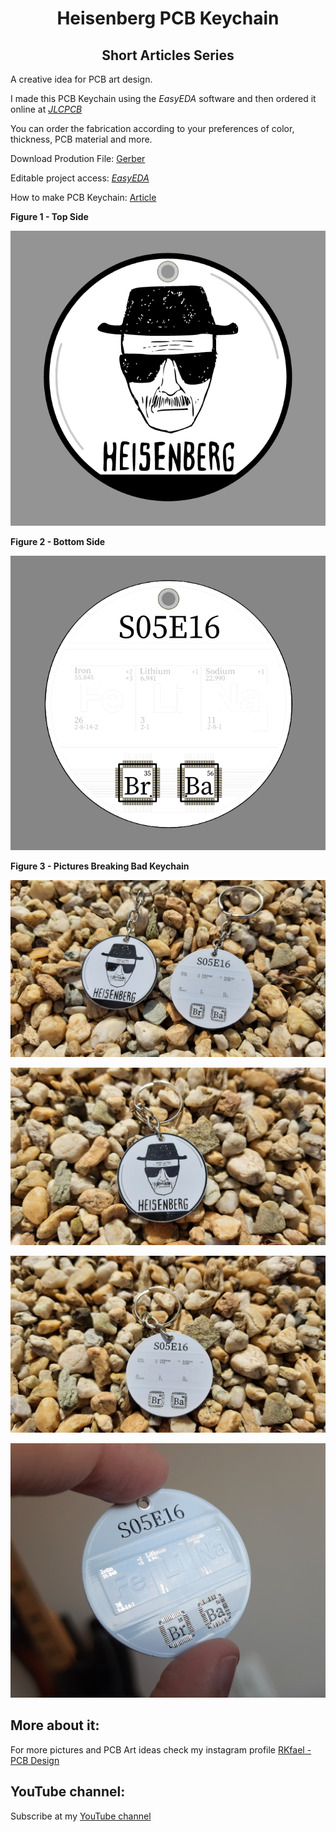 <h1 align="center"> Heisenberg PCB Keychain </h1>

<h2 align="center"> Short Articles Series </h2>

A creative idea for PCB art design.

I made this PCB Keychain using the *EasyEDA* software and then ordered it online at [*JLCPCB*](https://jlcpcb.com/IRG)

You can order the fabrication according to your preferences of color, thickness, PCB material and more.

Download Prodution File: [Gerber](https://github.com/rkfael/PCB-Keychain-HEISENBERG/blob/main/Gerber_HEISENBERG_KEYCHAIN_2022-04-28.zip)

Editable project access: [*EasyEDA*](https://easyeda.com/editor#id=cf2536ff99944a6e9d98a40c2ae13138)

How to make PCB Keychain: [Article](https://github.com/rkfael/PCB-Keychain)

**Figure 1 - Top Side**

![showcase](https://github.com/rkfael/PCB-Keychain-HEISENBERG/blob/main/rootimages/TopLayer_Finalizado.png)

**Figure 2 - Bottom Side**

![showcase](https://github.com/rkfael/PCB-Keychain-HEISENBERG/blob/main/rootimages/BottomLayer_Finalizado.png)

**Figure 3 - Pictures Breaking Bad Keychain**

![showcase](https://github.com/rkfael/PCB-Keychain-HEISENBERG/blob/main/rootimages/01.jpg)

![showcase](https://github.com/rkfael/PCB-Keychain-HEISENBERG/blob/main/rootimages/2.jpg)

![showcase](https://github.com/rkfael/PCB-Keychain-HEISENBERG/blob/main/rootimages/3.jpg)

![showcase](https://github.com/rkfael/PCB-Keychain-HEISENBERG/blob/main/rootimages/4.jpg)

## More about it:

For more pictures and PCB Art ideas check my instagram profile [RKfael - PCB Design](https://www.instagram.com/rkfael_pcb_design/)

## YouTube channel:

Subscribe at my [YouTube channel](https://www.youtube.com/channel/UCUXV45PUONuPi8HNMYXnK5g)

